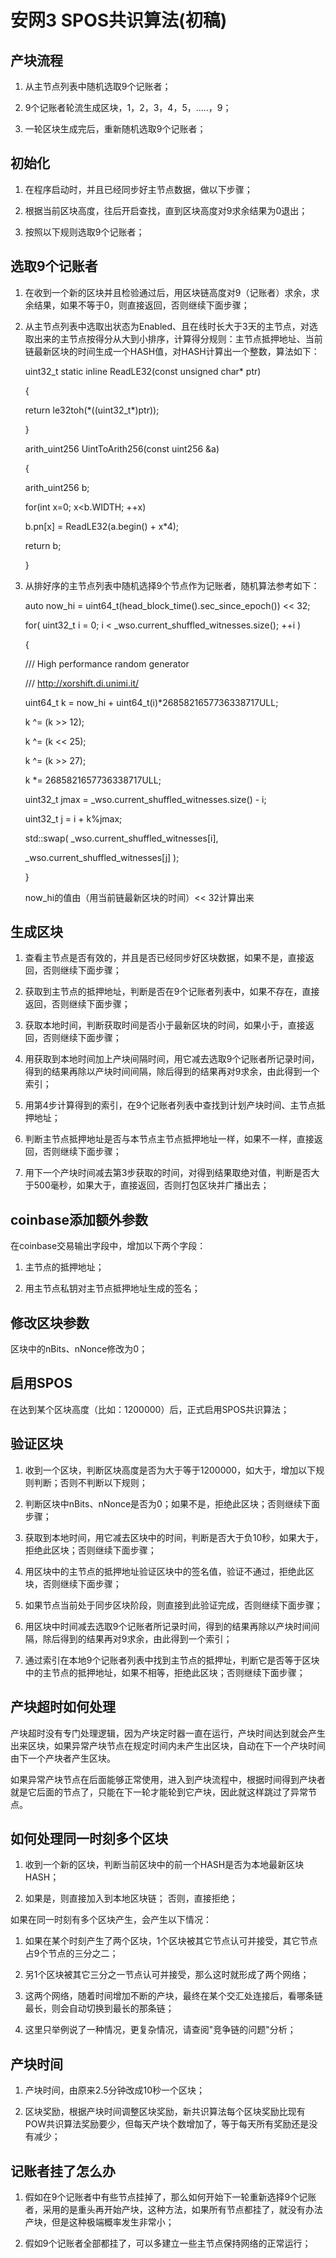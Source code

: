 安网3 SPOS共识算法(初稿)
==================

产块流程
--------

1.  从主节点列表中随机选取9个记账者；

2.  9个记账者轮流生成区块，1，2，3，4，5，\.....，9；

3.  一轮区块生成完后，重新随机选取9个记账者；

初始化
--------

<!-- -->

1.  在程序启动时，并且已经同步好主节点数据，做以下步骤；

2.  根据当前区块高度，往后开启查找，直到区块高度对9求余结果为0退出；

3.  按照以下规则选取9个记账者；

选取9个记账者
--------

<!-- -->

1.  在收到一个新的区块并且检验通过后，用区块链高度对9（记账者）求余，求余结果，如果不等于0，则直接返回，否则继续下面步骤；

2.  从主节点列表中选取出状态为Enabled、且在线时长大于3天的主节点，对选取出来的主节点按得分从大到小排序，计算得分规则：主节点抵押地址、当前链最新区块的时间生成一个HASH值，对HASH计算出一个整数，算法如下：

    uint32\_t static inline ReadLE32(const unsigned char\* ptr)

    {

    return le32toh(\*((uint32\_t\*)ptr));

    }

    arith\_uint256 UintToArith256(const uint256 &a)

    {

    arith\_uint256 b;

    for(int x=0; x\<b.WIDTH; ++x)

    b.pn\[x\] = ReadLE32(a.begin() + x\*4);

    return b;

    }

3.  从排好序的主节点列表中随机选择9个节点作为记账者，随机算法参考如下：

    auto now\_hi = uint64\_t(head\_block\_time().sec\_since\_epoch())
    \<\< 32;

    for( uint32\_t i = 0; i \<
    \_wso.current\_shuffled\_witnesses.size(); ++i )

    {

    /// High performance random generator

    /// http://xorshift.di.unimi.it/

    uint64\_t k = now\_hi + uint64\_t(i)\*2685821657736338717ULL;

    k \^= (k \>\> 12);

    k \^= (k \<\< 25);

    k \^= (k \>\> 27);

    k \*= 2685821657736338717ULL;

    uint32\_t jmax = \_wso.current\_shuffled\_witnesses.size() - i;

    uint32\_t j = i + k%jmax;

    std::swap( \_wso.current\_shuffled\_witnesses\[i\],

    \_wso.current\_shuffled\_witnesses\[j\] );

    }

    now\_hi的值由（用当前链最新区块的时间）\<\< 32计算出来


生成区块
--------

<!-- -->

1.  查看主节点是否有效的，并且是否已经同步好区块数据，如果不是，直接返回，否则继续下面步骤；

2.  获取到主节点的抵押地址，判断是否在9个记账者列表中，如果不存在，直接返回，否则继续下面步骤；

3.  获取本地时间，判断获取时间是否小于最新区块的时间，如果小于，直接返回，否则继续下面步骤；

4.  用获取到本地时间加上产块间隔时间，用它减去选取9个记账者所记录时间，得到的结果再除以产块时间间隔，除后得到的结果再对9求余，由此得到一个索引；

5.  用第4步计算得到的索引，在9个记账者列表中查找到计划产块时间、主节点抵押地址；

6.  判断主节点抵押地址是否与本节点主节点抵押地址一样，如果不一样，直接返回，否则继续下面步骤；

7.  用下一个产块时间减去第3步获取的时间，对得到结果取绝对值，判断是否大于500毫秒，如果大于，直接返回，否则打包区块并广播出去；

coinbase添加额外参数
--------------------

在coinbase交易输出字段中，增加以下两个字段：

1.  主节点的抵押地址；

2.  用主节点私钥对主节点抵押地址生成的签名；

修改区块参数
------------

区块中的nBits、nNonce修改为0；

启用SPOS
--------

在达到某个区块高度（比如：1200000）后，正式启用SPOS共识算法；

验证区块
--------

1.  收到一个区块，判断区块高度是否为大于等于1200000，如大于，增加以下规则判断；否则不判断以下规则；

2.  判断区块中nBits、nNonce是否为0；如果不是，拒绝此区块；否则继续下面步骤；

3.  获取到本地时间，用它减去区块中的时间，判断是否大于负10秒，如果大于，拒绝此区块；否则继续下面步骤；

4.  用区块中的主节点的抵押地址验证区块中的签名值，验证不通过，拒绝此区块，否则继续下面步骤；

5.  如果节点当前处于同步区块阶段，则直接到此验证完成，否则继续下面步骤；

6.  用区块中时间减去选取9个记账者所记录时间，得到的结果再除以产块时间间隔，除后得到的结果再对9求余，由此得到一个索引；

7.  通过索引在本地9个记账者列表中找到主节点的抵押址，判断它是否等于区块中的主节点的抵押地址，如果不相等，拒绝此区块；否则继续下面步骤；

产块超时如何处理
----------------

产块超时没有专门处理逻辑，因为产块定时器一直在运行，产块时间达到就会产生出来区块，如果异常产块节点在规定时间内未产生出区块，自动在下一个产块时间由下一个产块者产生区块。

如果异常产块节点在后面能够正常使用，进入到产块流程中，根据时间得到产块者就是它后面的节点了，只能在下一轮才能轮到它产块，因此就这样跳过了异常节点。

如何处理同一时刻多个区块
------------------------

1.  收到一个新的区块，判断当前区块中的前一个HASH是否为本地最新区块HASH；

2.  如果是，则直接加入到本地区块链； 否则，直接拒绝；

如果在同一时刻有多个区块产生，会产生以下情况：

1.  如果在某个时刻产生了两个区块，1个区块被其它节点认可并接受，其它节点占9个节点的三分之二；

2.  另1个区块被其它三分之一节点认可并接受，那么这时就形成了两个网络；

3.  这两个网络，随着时间增加不断的产块，最终在某个交汇处连接后，看哪条链最长，则会自动切换到最长的那条链；

4.  这里只举例说了一种情况，更复杂情况，请查阅"竞争链的问题"分析；

产块时间
--------

1.  产块时间，由原来2.5分钟改成10秒一个区块；

2.  区块奖励，根据产块时间调整区块奖励，新共识算法每个区块奖励比现有POW共识算法奖励要少，但每天产块个数增加了，等于每天所有奖励还是没有减少；

记账者挂了怎么办
----------------

1.  假如在9个记账者中有些节点挂掉了，那么如何开始下一轮重新选择9个记账者，采用的是重头再开始产块，这种方法，如果所有节点都挂了，就没有办法产块，但是这种极端概率发生非常小；

2.  假如9个记账者全部都挂了，可以多建立一些主节点保持网络的正常运行；
